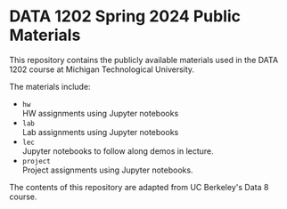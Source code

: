 # DATA 1202 Spring 2024 Public Materials 

This repository contains the publicly available materials used in the DATA 1202 course at Michigan Technological University. 

The materials include: 

* `hw`  
HW assignments using Jupyter notebooks
* `lab`  
Lab assignments using Jupyter notebooks 
* `lec`  
Jupyter notebooks to follow along demos in lecture.
* `project`  
Project assignments using Jupyter notebooks.


The contents of this repository are adapted from UC Berkeley's Data 8 course. 

